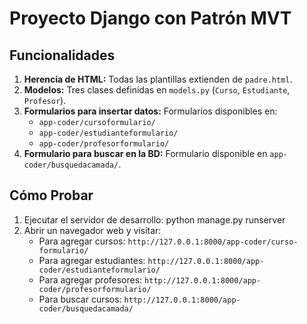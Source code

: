 # Proyecto Django con Patrón MVT

## Funcionalidades

1. **Herencia de HTML:** Todas las plantillas extienden de `padre.html`.
2. **Modelos:** Tres clases definidas en `models.py` (`Curso`, `Estudiante`, `Profesor`).
3. **Formularios para insertar datos:** Formularios disponibles en:
   - `app-coder/cursoformulario/`
   - `app-coder/estudianteformulario/`
   - `app-coder/profesorformulario/`
4. **Formulario para buscar en la BD:** Formulario disponible en `app-coder/busquedacamada/`.

## Cómo Probar

1. Ejecutar el servidor de desarrollo:
    python manage.py runserver
2. Abrir un navegador web y visitar:
    - Para agregar cursos: `http://127.0.0.1:8000/app-coder/curso-formulario/`
    - Para agregar estudiantes: `http://127.0.0.1:8000/app-coder/estudianteformulario/`
    - Para agregar profesores: `http://127.0.0.1:8000/app-coder/profesorformulario/`
    - Para buscar cursos: `http://127.0.0.1:8000/app-coder/busquedacamada/`


